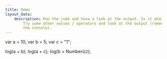 ```yaml
---
title: Demo
layout_data:
    description: Run the code and have a look at the output. Is it what you expect?
        Try some other values / operators and look at the output (remember to open
        the console).
---
```


var a = 10;
var b = 5;
var c = "1";

log(a + b);
log(a + c);
log(b + Number(c));
